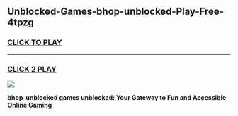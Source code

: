 
## Unblocked-Games-bhop-unblocked-Play-Free-4tpzg
<h3>
<a href="https://premium76.site?title=bhop-unblocked&ref=23A">CLICK TO PLAY</a></h3>
<hr>

<h3>
<a href="https://premium76.site?title=bhop-unblocked&ref=23A">CLICK 2 PLAY</a>
  
</h3>

<a href="https://premium76.site?title=bhop-unblocked&ref=23A"><img src="https://clearcache.store/games.png"></a>


**bhop-unblocked games unblocked: Your Gateway to Fun and Accessible Online Gaming**
